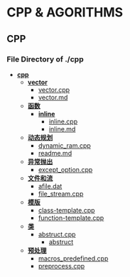 # CPP & AGORITHMS
## CPP

### File Directory of ./cpp
- **[cpp](cpp/)**
	- **[vector](cpp/vector/)**
		- [vector.cpp](cpp/vector/vector.cpp)
		- [vector.md](cpp/vector/vector.md)
	- **[函数](cpp/函数/)**
		- **[inline](cpp/函数/inline/)**
			- [inline.cpp](cpp/函数/inline/inline.cpp)
			- [inline.md](cpp/函数/inline/inline.md)
	- **[动态规划](cpp/动态规划/)**
		- [dynamic_ram.cpp](cpp/动态规划/dynamic_ram.cpp)
		- [readme.md](cpp/动态规划/readme.md)
	- **[异常抛出](cpp/异常抛出/)**
		- [except_option.cpp](cpp/异常抛出/except_option.cpp)
	- **[文件和流](cpp/文件和流/)**
		- [afile.dat](cpp/文件和流/afile.dat)
		- [file_stream.cpp](cpp/文件和流/file_stream.cpp)
	- **[模版](cpp/模版/)**
		- [class-template.cpp](cpp/模版/class-template.cpp)
		- [function-template.cpp](cpp/模版/function-template.cpp)
	- **[类](cpp/类/)**
		- [abstruct.cpp](cpp/类/abstruct.cpp)
			- [abstruct](cpp/类/output/abstruct)
	- **[预处理](cpp/预处理/)**
		- [macros_predefined.cpp](cpp/预处理/macros_predefined.cpp)
		- [preprocess.cpp](cpp/预处理/preprocess.cpp)
